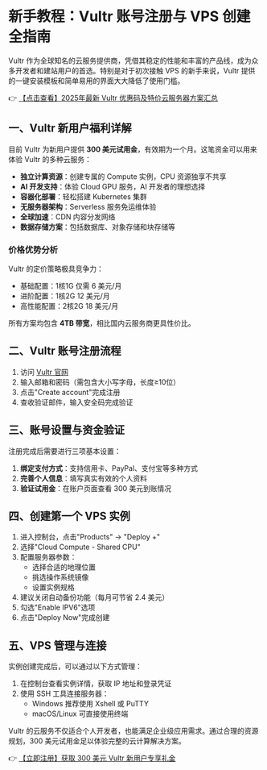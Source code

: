 # 新手教程：Vultr 账号注册与 VPS 创建全指南

Vultr 作为全球知名的云服务提供商，凭借其稳定的性能和丰富的产品线，成为众多开发者和建站用户的首选。特别是对于初次接触 VPS 的新手来说，Vultr 提供的一键安装模板和简单易用的界面大大降低了使用门槛。

👉 [【点击查看】2025年最新 Vultr 优惠码及特价云服务器方案汇总](https://bit.ly/VuLtr)

## 一、Vultr 新用户福利详解

目前 Vultr 为新用户提供 **300 美元试用金**，有效期为一个月。这笔资金可以用来体验 Vultr 的多种云服务：

- **独立计算资源**：创建专属的 Compute 实例，CPU 资源独享不共享
- **AI 开发支持**：体验 Cloud GPU 服务，AI 开发者的理想选择
- **容器化部署**：轻松搭建 Kubernetes 集群
- **无服务器架构**：Serverless 服务免运维体验
- **全球加速**：CDN 内容分发网络
- **数据存储方案**：包括数据库、对象存储和块存储等

### 价格优势分析

Vultr 的定价策略极具竞争力：
- 基础配置：1核1G 仅需 6 美元/月
- 进阶配置：1核2G 12 美元/月
- 高性能配置：2核2G 18 美元/月

所有方案均包含 **4TB 带宽**，相比国内云服务商更具性价比。

## 二、Vultr 账号注册流程

1. 访问 [Vultr 官网](https://bit.ly/VuLtr)
2. 输入邮箱和密码（需包含大小写字母，长度≥10位）
3. 点击"Create account"完成注册
4. 查收验证邮件，输入安全码完成验证

## 三、账号设置与资金验证

注册完成后需要进行三项基本设置：

1. **绑定支付方式**：支持信用卡、PayPal、支付宝等多种方式
2. **完善个人信息**：填写真实有效的个人资料
3. **验证试用金**：在账户页面查看 300 美元到账情况

## 四、创建第一个 VPS 实例

1. 进入控制台，点击"Products" → "Deploy +"
2. 选择"Cloud Compute - Shared CPU"
3. 配置服务器参数：
   - 选择合适的地理位置
   - 挑选操作系统镜像
   - 设置实例规格
4. 建议关闭自动备份功能（每月可节省 2.4 美元）
5. 勾选"Enable IPV6"选项
6. 点击"Deploy Now"完成创建

## 五、VPS 管理与连接

实例创建完成后，可以通过以下方式管理：

1. 在控制台查看实例详情，获取 IP 地址和登录凭证
2. 使用 SSH 工具连接服务器：
   - Windows 推荐使用 Xshell 或 PuTTY
   - macOS/Linux 可直接使用终端

Vultr 的云服务不仅适合个人开发者，也能满足企业级应用需求。通过合理的资源规划，300 美元试用金足以体验完整的云计算解决方案。

👉 [【立即注册】获取 300 美元 Vultr 新用户专享礼金](https://bit.ly/VuLtr)